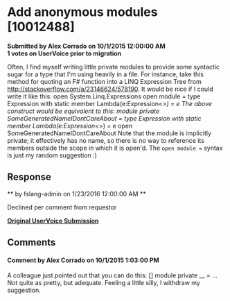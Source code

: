 # Add anonymous modules [10012488] #

**Submitted by Alex Corrado on 10/1/2015 12:00:00 AM**  
**1 votes on UserVoice prior to migration**  

Often, I find myself writing little private modules to provide some syntactic sugar for a type that I'm using heavily in a file.
For instance, take this method for quoting an F# function into a LINQ Expression Tree from http://stackoverflow.com/a/23146624/578190. It would be nice if I could write it like this:
open System.Linq.Expressions
open module =
type Expression with
static member Lambda(e:Expression<_>) = e
The above construct would be equivalent to this:
module private SomeGeneratedNameIDontCareAbout =
type Expression with
static member Lambda(e:Expression<_>) = e
open SomeGeneratedNameIDontCareAbout
Note that the module is implicitly private; it effectively has no name, so there is no way to reference its members outside the scope in which it is open'd.
The `open module =` syntax is just my random suggestion :)



## Response ##
** by fslang-admin on 1/23/2016 12:00:00 AM **

Declined per comment from requestor


**[Original UserVoice Submission](https://fslang.uservoice.com/forums/245727-f-language/suggestions/10012488)**


## Comments ##


#### Comment by Alex Corrado on 10/1/2015 1:03:00 PM ####
A colleague just pointed out that you can do this:
[<AutoOpen>]
module private __ =
...
Not quite as pretty, but adequate. Feeling a little silly, I withdraw my suggestion.

